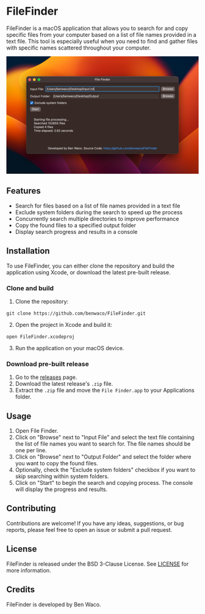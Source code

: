 # FileFinder

FileFinder is a macOS application that allows you to search for and copy specific files from your computer based on a list of file names provided in a text file. This tool is especially useful when you need to find and gather files with specific names scattered throughout your computer.

![FileFinder Screenshot](./Screenshots/screenshotv1-0-0.png)

## Features

- Search for files based on a list of file names provided in a text file
- Exclude system folders during the search to speed up the process
- Concurrently search multiple directories to improve performance
- Copy the found files to a specified output folder
- Display search progress and results in a console

## Installation

To use FileFinder, you can either clone the repository and build the application using Xcode, or download the latest pre-built release.

### Clone and build

1. Clone the repository:

```
git clone https://github.com/benwaco/FileFinder.git
```

2. Open the project in Xcode and build it:

```
open FileFinder.xcodeproj
```


3. Run the application on your macOS device.

### Download pre-built release

1. Go to the [releases](https://github.com/benwaco/FileFinder/releases) page.
2. Download the latest release's `.zip` file.
3. Extract the `.zip` file and move the `File Finder.app` to your Applications folder.

## Usage

1. Open File Finder.
2. Click on "Browse" next to "Input File" and select the text file containing the list of file names you want to search for. The file names should be one per line.
3. Click on "Browse" next to "Output Folder" and select the folder where you want to copy the found files.
4. Optionally, check the "Exclude system folders" checkbox if you want to skip searching within system folders.
5. Click on "Start" to begin the search and copying process. The console will display the progress and results.

## Contributing

Contributions are welcome! If you have any ideas, suggestions, or bug reports, please feel free to open an issue or submit a pull request.

## License

FileFinder is released under the BSD 3-Clause License. See [LICENSE](LICENSE) for more information.

## Credits

FileFinder is developed by Ben Waco.
